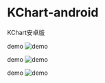 # KChart-android
KChart安卓版

demo
![demo](http://www.uxiaowo.com/kchart/device-2016-06-08-163306.png)

demo
![demo](http://www.uxiaowo.com/kchart/device-2016-06-07-185508.png)

demo
![demo](http://www.uxiaowo.com/kchart/device-2016-06-08-150825.png)


